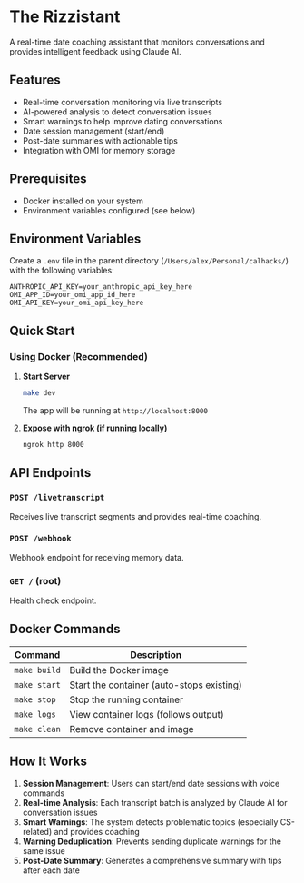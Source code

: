 # The Rizzistant

A real-time date coaching assistant that monitors conversations and provides intelligent feedback using Claude AI.

## Features

- Real-time conversation monitoring via live transcripts
- AI-powered analysis to detect conversation issues
- Smart warnings to help improve dating conversations
- Date session management (start/end)
- Post-date summaries with actionable tips
- Integration with OMI for memory storage

## Prerequisites

- Docker installed on your system
- Environment variables configured (see below)

## Environment Variables

Create a `.env` file in the parent directory (`/Users/alex/Personal/calhacks/`) with the following variables:

```
ANTHROPIC_API_KEY=your_anthropic_api_key_here
OMI_APP_ID=your_omi_app_id_here
OMI_API_KEY=your_omi_api_key_here
```

## Quick Start

### Using Docker (Recommended)

1. **Start Server**
   ```bash
   make dev
   ```
   The app will be running at `http://localhost:8000`

2. **Expose with ngrok (if running locally)**
   ```bash
   ngrok http 8000
   ```

## API Endpoints

### `POST /livetranscript`

Receives live transcript segments and provides real-time coaching.

### `POST /webhook`

Webhook endpoint for receiving memory data.

### `GET /` (root)

Health check endpoint.

## Docker Commands

| Command | Description |
|---------|-------------|
| `make build` | Build the Docker image |
| `make start` | Start the container (auto-stops existing) |
| `make stop` | Stop the running container |
| `make logs` | View container logs (follows output) |
| `make clean` | Remove container and image |

## How It Works

1. **Session Management**: Users can start/end date sessions with voice commands
2. **Real-time Analysis**: Each transcript batch is analyzed by Claude AI for conversation issues
3. **Smart Warnings**: The system detects problematic topics (especially CS-related) and provides coaching
4. **Warning Deduplication**: Prevents sending duplicate warnings for the same issue
5. **Post-Date Summary**: Generates a comprehensive summary with tips after each date
